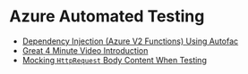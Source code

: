 # Azure Automated Testing

- [Dependency Injection (Azure V2 Functions) Using Autofac](http://dontcodetired.com/blog/post/Azure-Functions-Dependency-Injection-with-Autofac)
- [Great 4 Minute Video Introduction](https://www.youtube.com/watch?v=UuM1m8WZxjw)
- [Mocking `HttpRequest` Body Content When Testing](http://dontcodetired.com/blog/post/Mocking-HttpRequest-Body-Content-When-Testing-Azure-Function-HTTP-Trigger-Functions)
